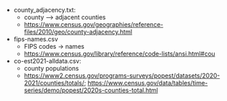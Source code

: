
- county_adjacency.txt:
    - county --> adjacent counties
    - https://www.census.gov/geographies/reference-files/2010/geo/county-adjacency.html
- fips-names.csv
    - FIPS codes -> names
    - https://www.census.gov/library/reference/code-lists/ansi.html#cou
- co-est2021-alldata.csv:
    - county populations
    - https://www2.census.gov/programs-surveys/popest/datasets/2020-2021/counties/totals/; https://www.census.gov/data/tables/time-series/demo/popest/2020s-counties-total.html